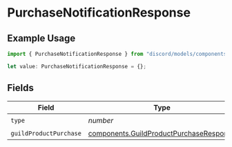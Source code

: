 # PurchaseNotificationResponse

## Example Usage

```typescript
import { PurchaseNotificationResponse } from "discord/models/components";

let value: PurchaseNotificationResponse = {};
```

## Fields

| Field                                                                                              | Type                                                                                               | Required                                                                                           | Description                                                                                        |
| -------------------------------------------------------------------------------------------------- | -------------------------------------------------------------------------------------------------- | -------------------------------------------------------------------------------------------------- | -------------------------------------------------------------------------------------------------- |
| `type`                                                                                             | *number*                                                                                           | :heavy_check_mark:                                                                                 | N/A                                                                                                |
| `guildProductPurchase`                                                                             | [components.GuildProductPurchaseResponse](../../models/components/guildproductpurchaseresponse.md) | :heavy_minus_sign:                                                                                 | N/A                                                                                                |